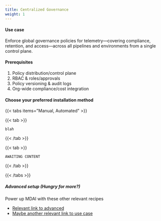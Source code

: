 ```yaml
---
title: Centralized Governance
weight: 1
---
```

#### Use case

Enforce global governance policies for telemetry—covering compliance, retention, and access—across all pipelines and environments from a single control plane.

#### Prerequisites

1. Policy distribution/control plane
1. RBAC & roles/approvals
1. Policy versioning & audit logs
1. Org-wide compliance/cost integration

#### Choose your preferred installation method

{{< tabs items="Manual, Automated" >}}

  <!-- Tab A -->
  {{< tab >}}

    blah

  {{< /tab >}}

  <!-- Tab B -->
  {{< tab >}}

    AWAITING CONTENT

  {{< /tab >}}

{{< /tabs >}}

##### Advanced setup (Hungry for more?)
Power up MDAI with these other relevant recipes
- [Relevant link to advanced]()
- [Maybe another relevant link to use case]()